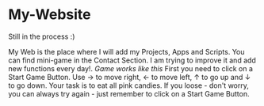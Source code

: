 # My-Website
Still in the process :)

My Web is the place where I will add my Projects, Apps and Scripts. You can find mini-game in the Contact Section. I am trying to improve it and add new functions every day!.
*Game works like this*
First you need to click on a Start Game Button. 
Use -> to move right, <- to move left, ↑ to go up and ↓ to go down. Your task is to eat all pink candies. If you loose - don't worry, you can always try again - just remember to click on a Start Game Button.
